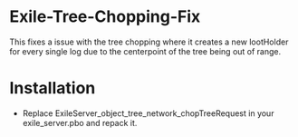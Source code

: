 # Exile-Tree-Chopping-Fix

This fixes a issue with the tree chopping where it creates a new lootHolder for every single log due to the centerpoint of the tree being out of range.

# Installation
- Replace ExileServer_object_tree_network_chopTreeRequest in your exile_server.pbo and repack it.
